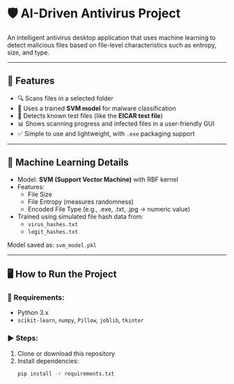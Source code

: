 # 🛡️ AI-Driven Antivirus Project

An intelligent antivirus desktop application that uses machine learning to detect malicious files based on file-level characteristics such as entropy, size, and type.

---

## 📌 Features

- 🔍 Scans files in a selected folder
- 🧠 Uses a trained **SVM model** for malware classification
- 🧪 Detects known test files (like the **EICAR test file**)
- 📊 Shows scanning progress and infected files in a user-friendly GUI
- ✅ Simple to use and lightweight, with `.exe` packaging support

---

## 🧠 Machine Learning Details

- Model: **SVM (Support Vector Machine)** with RBF kernel
- Features:
  - File Size
  - File Entropy (measures randomness)
  - Encoded File Type (e.g., .exe, .txt, .jpg → numeric value)
- Trained using simulated file hash data from:
  - `virus_hashes.txt`
  - `legit_hashes.txt`

Model saved as: `svm_model.pkl`

---

## 🖥️ How to Run the Project

### 🔧 Requirements:
- Python 3.x
- `scikit-learn`, `numpy`, `Pillow`, `joblib`, `tkinter`

### ▶️ Steps:
1. Clone or download this repository
2. Install dependencies:
   ```bash
   pip install -r requirements.txt

